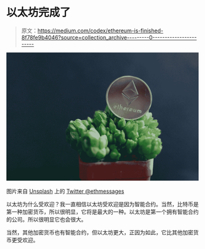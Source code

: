 # 以太坊完成了

> 原文：<https://medium.com/codex/ethereum-is-finished-8f78fe9b4046?source=collection_archive---------0----------------------->

![](img/23ca9ff9ec03a9a62a4804973465054d.png)

图片来自 [Unsplash](https://unsplash.com?utm_source=medium&utm_medium=referral) 上的 [Twitter @ethmessages](https://unsplash.com/@moneyphotos?utm_source=medium&utm_medium=referral)

以太坊为什么受欢迎？我一直相信以太坊受欢迎是因为智能合约。当然，比特币是第一种加密货币，所以很明显，它将是最大的一种。以太坊是第一个拥有智能合约的公司。所以很明显它也会很大。

当然，其他加密货币也有智能合约，但以太坊更大，正因为如此，它比其他加密货币更受欢迎。
